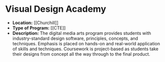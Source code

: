 # Visual Design Academy
- **Location:** [[Churchill]]
- **Type of Program:** [[CTE]]
- **Description:** The digital media arts program provides students with industry-standard design software, principles, concepts, and techniques. Emphasis is placed on hands-on and real-world application of skills and techniques. Coursework is project-based as students take their designs from concept all the way through to the final product.
